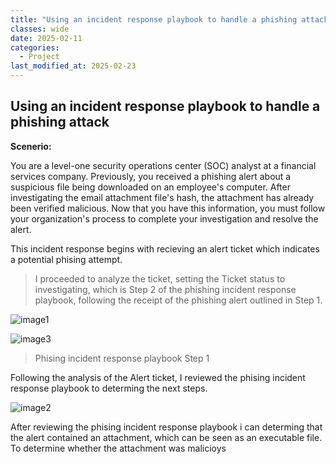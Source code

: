 ```yaml
---
title: "Using an incident response playbook to handle a phishing attack."
classes: wide
date: 2025-02-11
categories: 
  - Project
last_modified_at: 2025-02-23
---
```


## Using an incident response playbook to handle a phishing attack

**Scenerio:**

You are a level-one security operations center (SOC) analyst at a financial services company. Previously, you received a phishing alert about a suspicious file being downloaded on an employee's computer. 
After investigating the email attachment file's hash, the attachment has already been verified malicious. Now that you have this information, you must follow your organization's process to complete your investigation
and resolve the alert.

This incident response begins with recieving an alert ticket which indicates a potential phising attempt. 

> I proceeded to analyze the ticket, setting the Ticket status to investigating, which is Step 2 of the phishing incident response playbook, following the receipt of the phishing alert outlined in Step 1.

![image1](https://fastpacer1.github.io/portfolio/assets/images/IncidentResponce/image1.png)

![image3](https://fastpacer1.github.io/portfolio/assets/images/IncidentResponce/image3.png)

> Phising incident response playbook Step 1

Following the analysis of the Alert ticket, I reviewed the phising incident response playbook to determing the next steps.

![image2](https://fastpacer1.github.io/portfolio/assets/images/IncidentResponce/image2.png)

After reviewing the phising incident response playbook i can determing that the alert contained an attachment, which can be seen as an executable file.
To determine whether the attachment was malicioys 

